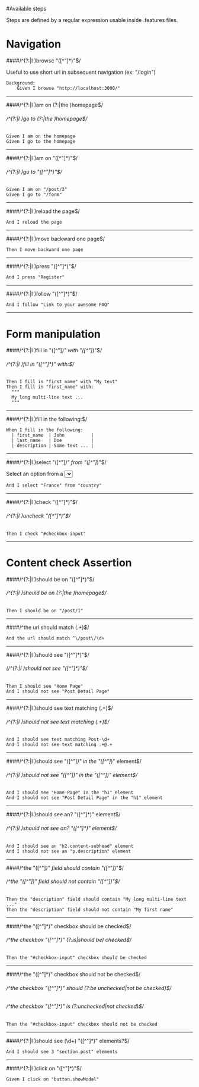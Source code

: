 #Available steps

Steps are defined by a regular expression usable inside .features files.

# Navigation

####/^(?:|I )browse "([^"]*)"$/

Useful to use short url in subsequent navigation (ex: "/login")

    Background:
        Given I browse "http://localhost:3000/"

---

####/^(?:|I )am on (?:|the )homepage$/
###### /^(?:|I )go to (?:|the )homepage$/

    Given I am on the homepage
    Given I go to the homepage

---

####/^(?:|I )am on "([^"]*)"$/
###### /^(?:|I )go to "([^"]*)"$/

    Given I am on "/post/2"
    Given I go to "/form"

---

####/^(?:|I )reload the page$/

    And I reload the page

---

####/^(?:|I )move backward one page$/

    Then I move backward one page

---

####/^(?:|I )press "([^"]*)"$/

    And I press "Register"

---

####/^(?:|I )follow "([^"]*)"$/

    And I follow "Link to your awesome FAQ"

---

# Form manipulation

####/^(?:|I )fill in "([^"]*)" with "([^"]*)"$/
###### /^(?:|I )fill in "([^"]*)" with:$/

    Then I fill in "first_name" with "My text"
    Then I fill in "first_name" with:
      """
      My long multi-line text ...
      """

---

####/^(?:|I )fill in the following:$/

    When I fill in the following:
      | first_name  | John          |
      | last_name   | Doe           |
      | description | Some text ... |

---

####/^(?:|I )select "([^"]*)" from "([^"]*)"$/

Select an option from a <select> input.

    And I select "France" from "country"

---

####/^(?:|I )check "([^"]*)"$/
###### /^(?:|I )uncheck "([^"]*)"$/

    Then I check "#checkbox-input"

---

# Content check Assertion

####/^(?:|I )should be on "([^"]*)"$/
###### /^(?:|I )should be on (?:|the )homepage$/

    Then I should be on "/post/1"

---

####/^the url should match (.+)$/

    And the url should match ^\/post\/\d+

---

####/^(?:|I )should see "([^"]*)"$/
###### (/^(?:|I )should not see "([^"]*)"$/

    Then I should see "Home Page"
    And I should not see "Post Detail Page"

---

####/^(?:|I )should see text matching (.+)$/
###### /^(?:|I )should not see text matching (.+)$/

    And I should see text matching Post-\d+
    And I should not see text matching .+@.+

---

####/^(?:|I )should see "([^"]*)" in the "([^"]*)" element$/
###### /^(?:|I )should not see "([^"]*)" in the "([^"]*)" element$/

    And I should see "Home Page" in the "h1" element
    And I should not see "Post Detail Page" in the "h1" element

---

####/^(?:|I )should see an? "([^"]*)" element$/
###### /^(?:|I )should not see an? "([^"]*)" element$/

    And I should see an "h2.content-subhead" element
    And I should not see an "p.description" element

---

####/^the "([^"]*)" field should contain "([^"]*)"$/
###### /^the "([^"]*)" field should not contain "([^"]*)"$/

    Then the "description" field should contain "My long multi-line text ..."
    Then the "description" field should not contain "My first name"

---

####/^the "([^"]*)" checkbox should be checked$/
###### /^the checkbox "([^"]*)" (?:is|should be) checked$/

    Then the "#checkbox-input" checkbox should be checked

---

####/^the "([^"]*)" checkbox should not be checked$/
###### /^the checkbox "([^"]*)" should (?:be unchecked|not be checked)$/
###### /^the checkbox "([^"]*)" is (?:unchecked|not checked)$/

    Then the "#checkbox-input" checkbox should not be checked

---

####/^(?:|I )should see (\d+) "([^"]*)" elements?$/

    And I should see 3 "section.post" elements

---

####/^(?:|I )click on "([^"]*)"$/

    Given I click on "button.showModal"

